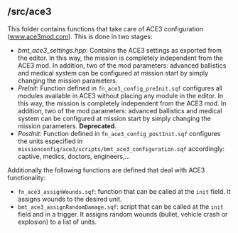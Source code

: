 ## /src/ace3

This folder contains functions that take care of ACE3 configuration (www.ace3mod.com). This is done in two
stages:

* *bmt_ace3_settings.hpp*: Contains the ACE3 settings as exported from the editor. In this way, the mission
is completely independent from the ACE3 mod. In addition, two of the mod parameters: advanced ballistics
and medical system can be configured at mission start by simply changing the mission parameters.
* *PreInit*: Function defined in `fn_ace3_config_preInit.sqf` configures all modules available in ACE3
without placing any module in the editor. In this way, the mission is completely independent from the ACE3
mod. In addition, two of the mod parameters: advanced ballistics and medical system can be configured at
mission start by simply changing the mission parameters. **Deprecated**.
* *PostInit*: Function defined in `fn_ace3_config_postInit.sqf` configures the units especified in
`missionconfig/ace3/scripts/bmt_ace3_configuration.sqf` accordingly: captive, medics, doctors, engineers,...

Additionally the following functions are defined that deal with ACE3 functionality:

* `fn_ace3_assignWounds.sqf`: function that can be called at the `init` field. It assigns wounds to the
desired unit.
* `bmt_ace3_assignRandomDamage.sqf`: script that can be called at the `init` field and in a trigger. It
assigns random wounds (bullet, vehicle crash or explosion) to a list of units.
